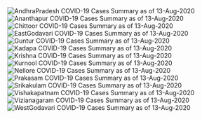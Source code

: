 
<img src="https://deepuhub.github.io/COVID-19/GraphsGenerated/13-Aug-2020/AndhraPradesh_13-Aug-2020.jpg" alt="AndhraPradesh COVID-19 Cases Summary as of 13-Aug-2020">
 <br>										  
<img src="https://deepuhub.github.io/COVID-19/GraphsGenerated/13-Aug-2020/Ananthapur_13-Aug-2020.jpg" alt="Ananthapur COVID-19 Cases Summary as of 13-Aug-2020">
 <br>										  
<img src="https://deepuhub.github.io/COVID-19/GraphsGenerated/13-Aug-2020/Chittoor_13-Aug-2020.jpg" alt="Chittoor COVID-19 Cases Summary as of 13-Aug-2020">
 <br>										  
<img src="https://deepuhub.github.io/COVID-19/GraphsGenerated/13-Aug-2020/EastGodavari_13-Aug-2020.jpg" alt="EastGodavari COVID-19 Cases Summary as of 13-Aug-2020">
 <br>										  
<img src="https://deepuhub.github.io/COVID-19/GraphsGenerated/13-Aug-2020/Guntur_13-Aug-2020.jpg" alt="Guntur COVID-19 Cases Summary as of 13-Aug-2020">
 <br>										  
<img src="https://deepuhub.github.io/COVID-19/GraphsGenerated/13-Aug-2020/Kadapa_13-Aug-2020.jpg" alt="Kadapa COVID-19 Cases Summary as of 13-Aug-2020">
 <br>										  
<img src="https://deepuhub.github.io/COVID-19/GraphsGenerated/13-Aug-2020/Krishna_13-Aug-2020.jpg" alt="Krishna COVID-19 Cases Summary as of 13-Aug-2020">
 <br>										  
<img src="https://deepuhub.github.io/COVID-19/GraphsGenerated/13-Aug-2020/Kurnool_13-Aug-2020.jpg" alt="Kurnool COVID-19 Cases Summary as of 13-Aug-2020">
 <br>										  
<img src="https://deepuhub.github.io/COVID-19/GraphsGenerated/13-Aug-2020/Nellore_13-Aug-2020.jpg" alt="Nellore COVID-19 Cases Summary as of 13-Aug-2020">
 <br>										  
<img src="https://deepuhub.github.io/COVID-19/GraphsGenerated/13-Aug-2020/Prakasam_13-Aug-2020.jpg" alt="Prakasam COVID-19 Cases Summary as of 13-Aug-2020">
 <br>										  
<img src="https://deepuhub.github.io/COVID-19/GraphsGenerated/13-Aug-2020/Srikakulam_13-Aug-2020.jpg" alt="Srikakulam COVID-19 Cases Summary as of 13-Aug-2020">
 <br>										  
<img src="https://deepuhub.github.io/COVID-19/GraphsGenerated/13-Aug-2020/Vishakapatnam_13-Aug-2020.jpg" alt="Vishakapatnam COVID-19 Cases Summary as of 13-Aug-2020">
 <br>										  
<img src="https://deepuhub.github.io/COVID-19/GraphsGenerated/13-Aug-2020/Vizianagaram_13-Aug-2020.jpg" alt="Vizianagaram COVID-19 Cases Summary as of 13-Aug-2020">
 <br>										  
<img src="https://deepuhub.github.io/COVID-19/GraphsGenerated/13-Aug-2020/WestGodavari_13-Aug-2020.jpg" alt="WestGodavari COVID-19 Cases Summary as of 13-Aug-2020">
 <br> 